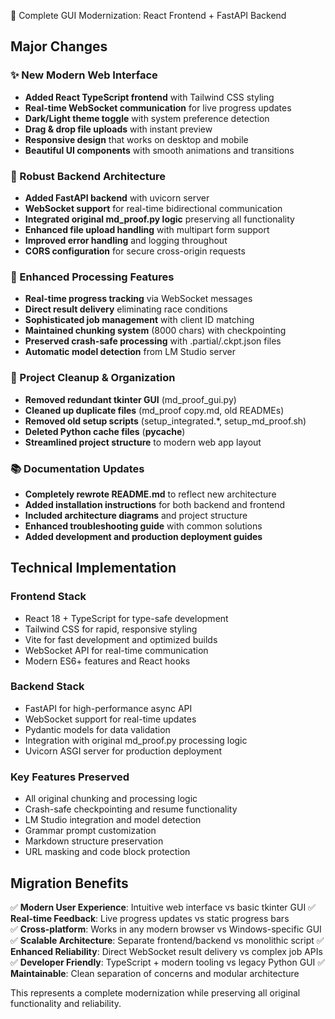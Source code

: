 🚀 Complete GUI Modernization: React Frontend + FastAPI Backend

## Major Changes

### ✨ New Modern Web Interface
- **Added React TypeScript frontend** with Tailwind CSS styling
- **Real-time WebSocket communication** for live progress updates
- **Dark/Light theme toggle** with system preference detection
- **Drag & drop file uploads** with instant preview
- **Responsive design** that works on desktop and mobile
- **Beautiful UI components** with smooth animations and transitions

### 🔧 Robust Backend Architecture  
- **Added FastAPI backend** with uvicorn server
- **WebSocket support** for real-time bidirectional communication
- **Integrated original md_proof.py logic** preserving all functionality
- **Enhanced file upload handling** with multipart form support
- **Improved error handling** and logging throughout
- **CORS configuration** for secure cross-origin requests

### 🎯 Enhanced Processing Features
- **Real-time progress tracking** via WebSocket messages
- **Direct result delivery** eliminating race conditions
- **Sophisticated job management** with client ID matching
- **Maintained chunking system** (8000 chars) with checkpointing
- **Preserved crash-safe processing** with .partial/.ckpt.json files
- **Automatic model detection** from LM Studio server

### 📁 Project Cleanup & Organization
- **Removed redundant tkinter GUI** (md_proof_gui.py)
- **Cleaned up duplicate files** (md_proof copy.md, old READMEs)
- **Removed old setup scripts** (setup_integrated.*, setup_md_proof.sh)
- **Deleted Python cache files** (__pycache__)
- **Streamlined project structure** to modern web app layout

### 📚 Documentation Updates
- **Completely rewrote README.md** to reflect new architecture
- **Added installation instructions** for both backend and frontend
- **Included architecture diagrams** and project structure
- **Enhanced troubleshooting guide** with common solutions
- **Added development and production deployment guides**

## Technical Implementation

### Frontend Stack
- React 18 + TypeScript for type-safe development
- Tailwind CSS for rapid, responsive styling  
- Vite for fast development and optimized builds
- WebSocket API for real-time communication
- Modern ES6+ features and React hooks

### Backend Stack
- FastAPI for high-performance async API
- WebSocket support for real-time updates
- Pydantic models for data validation
- Integration with original md_proof.py processing logic
- Uvicorn ASGI server for production deployment

### Key Features Preserved
- All original chunking and processing logic
- Crash-safe checkpointing and resume functionality
- LM Studio integration and model detection
- Grammar prompt customization
- Markdown structure preservation
- URL masking and code block protection

## Migration Benefits

✅ **Modern User Experience**: Intuitive web interface vs basic tkinter GUI
✅ **Real-time Feedback**: Live progress updates vs static progress bars  
✅ **Cross-platform**: Works in any modern browser vs Windows-specific GUI
✅ **Scalable Architecture**: Separate frontend/backend vs monolithic script
✅ **Enhanced Reliability**: Direct WebSocket result delivery vs complex job APIs
✅ **Developer Friendly**: TypeScript + modern tooling vs legacy Python GUI
✅ **Maintainable**: Clean separation of concerns and modular architecture

This represents a complete modernization while preserving all original functionality and reliability.